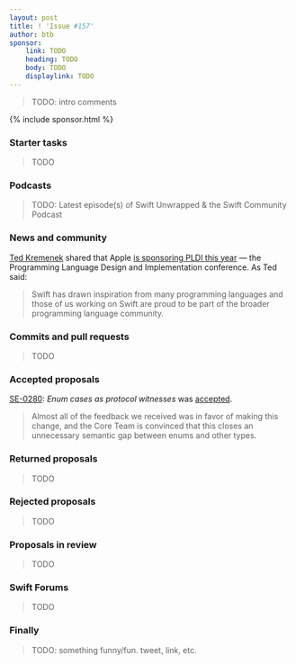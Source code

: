 ```yaml
---
layout: post
title: ! 'Issue #157'
author: btb
sponsor:
    link: TODO
    heading: TODO
    body: TODO
    displaylink: TODO
---
```


> TODO: intro comments

<!--excerpt-->

{% include sponsor.html %}

### Starter tasks

> TODO

### Podcasts

> TODO: Latest episode(s) of Swift Unwrapped & the Swift Community Podcast

### News and community

[Ted Kremenek](https://twitter.com/tkremenek) shared that Apple [is sponsoring
PLDI this year](https://twitter.com/tkremenek/status/1243235856791429122) — the
Programming Language Design and Implementation conference. As Ted said:

> Swift has drawn inspiration from many programming languages and those of us
working on Swift are proud to be part of the broader programming language
community.  

### Commits and pull requests

> TODO

### Accepted proposals

[SE-0280](https://github.com/apple/swift-evolution/blob/master/proposals/0280-enum-cases-as-protocol-witnesses.md): *Enum cases as protocol witnesses* was [accepted](https://forums.swift.org/t/accepted-se-0280-enum-cases-as-protocol-witnesses/34850).

> Almost all of the feedback we received was in favor of making this change,
and the Core Team is convinced that this closes an unnecessary semantic gap
between enums and other types.

### Returned proposals

> TODO

### Rejected proposals

> TODO

### Proposals in review

> TODO

### Swift Forums

> TODO

### Finally

> TODO: something funny/fun. tweet, link, etc.
